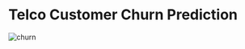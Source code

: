 # Telco Customer Churn Prediction

![churn](https://user-images.githubusercontent.com/61588079/150656205-5a4b0f22-fb60-4171-be48-8ea1d8902e02.jpg)
